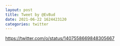 ```yaml
--- 
layout: post 
title: Tweet by @EvBud 
date: 2021-06-22 1624423120 
categories: twitter 
--- 
```

https://twitter.com/o/status/1407558669848305667